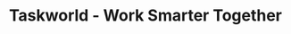 ---
title: 'Taskworld - Work Smarter Together'
image: /src/content/showcase/_images/taskworld.com.webp
url: 'https://taskworld.com/'
dateAdded: 2024-06-21T00:25:55.113Z
---